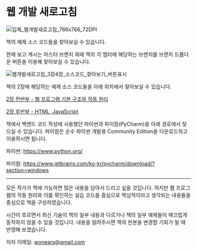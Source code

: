 
# 웹 개발 새로고침
![입체_웹개발새로고침_766x766_72DPI](https://github.com/sgkim-pub/pyBook/assets/77865135/ee694b2a-26cf-4877-9d57-1bfe59dfda93)

책의 예제 소스 코드들을 찾아보실 수 있습니다.

현재 보고 계시는 마스터 브랜치 외에 책의 각 챕터에 해당하는 브랜치를 브랜치 드롭다운 버튼을 이용해 찾아보실 수 있습니다.

![웹개발새로고침_3장4장_소스코드_찾아보기_버튼표시](https://github.com/sgkim-pub/pyBook/assets/77865135/71e6fe42-7a8e-49ca-a5e2-75b64655ad97)

책의 2장에 해당하는 예제 소스 코드들을 아래 위치에서 찾아보실 수 있습니다.

[2장 전반부 - 웹 프로그램 기본 구조와 작동 원리](https://github.com/sgkim-pub/pyWorld)

[2장 후반부 - HTML, JavaScript](https://github.com/sgkim-pub/html_js)

책에서 백엔드 코드 작성에 사용했던 파이썬과 파이참(PyCharm)을 아래 경로에서 찾으실 수 있습니다. 파이참은 순수 파이썬 개발용 Community Edition을 다운로드하고 이용하시면 됩니다.

파이썬: <https://www.python.org/>

파이참: <https://www.jetbrains.com/ko-kr/pycharm/download/?section=windows>

---

모든 작가가 책에 가능하면 많은 내용을 담아서 드리고 싶을 것입니다. 하지만 웹 프로그램의 작동 원리와 이를 확인하는 실습 코드를 중심으로 핵심적이라고 생각되는 내용들을 중심으로 책을 구성하였습니다.

시간이 흐르면서 최신 기술이 책의 일부 내용과 다르거나 책의 일부 예제들이 매끄럽게 동작하지 않을 수 있을 것입니다. 내용을 알려주시면 책의 판본을 변경할 기회가 될 때 반영해 보겠습니다.

저자 이메일: <wonears@gmail.com>

